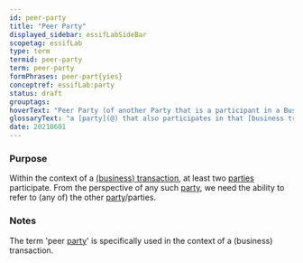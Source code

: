 ```yaml
---
id: peer-party
title: "Peer Party"
displayed_sidebar: essifLabSideBar
scopetag: essifLab
type: term
termid: peer-party
term: peer-party
formPhrases: peer-part{yies}
conceptref: essifLab:party
status: draft
grouptags:
hoverText: "Peer Party (of another Party that is a participant in a Business Transaction): a Party that also participates in that Business Transaction."
glossaryText: "a [party](@) that also participates in that [business transaction](transaction@)."
date: 20210601
---
```


### Purpose
Within the context of a [(business) transaction](transaction@), at least two [parties](@) participate. From the perspective of any such [party](@), we need the ability to refer to (any of) the other [party](@)/parties.

### Notes
The term 'peer [party](@)' is specifically used in the context of a (business) transaction.
